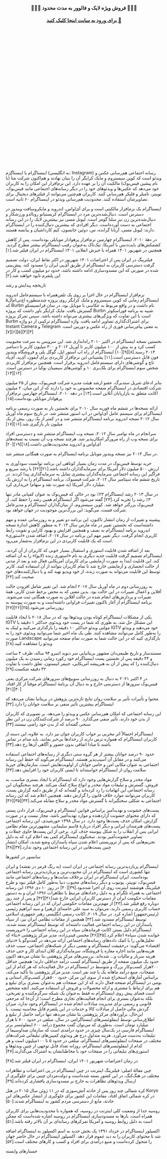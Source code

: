 <div id="grow" dir="rtl"> <center> <h3 > <b>

📢📢📢 فروش ویژه لایک و فالوور به مدت محدود  📢📢📢
<br> <br>
<a href="https://buyfollower.net/" target="_blank" rel="nofollow">
🔗 برای ورود به سایت اینجا کلیک کنید
</a>

</b>
</h3>
</div> <br> <br> <br> <br> <br> <br> <br> <br> <br> <br> <br> <br> <br> <br> <br> <br> <br> <br> <br> <br> <br> <br> <br> <br> <br> <br>

اینستاگِرام یا اینستاگِرَم (به انگلیسی: Instagram) رسانه اجتماعی هم‌رسانی عکس و ویدئو است که کوین سیستروم و مایک کرایگر آن را بنیان نهادند و هم‌اکنون شرکت متا (با نام پیشین فیس‌بوک) مالکیت آن را بر عهده دارد. این نرم‌افزار این امکان را به کاربران خود می‌دهد که عکس‌ها و ویدئوهای خود را در دیگر رسانه‌های اجتماعی مانند فیس‌بوک، توییتر، تامبلر و فلیکر هم‌رسانی کنند. کاربران هم‌چنین می‌توانند از فیلترهای دیجیتال برای تصاویرشان استفاده کنند. محدودیت هم‌رسانی ویدئو در اینستاگرام ۶۰ ثانیه است.

اینستاگرام یک نرم‌افزار مالکیتی است و برای آی‌اواس، اندروید و مایکروسافت ویندوز در دسترس است. دنبال‌شده‌ترین مرد در اینستاگرام کریستیانو رونالدو ورزشکار و دنبال‌شده‌ترین زن نیز سلنا گومز است. لیونل مسی نیز بیشترین لایک را در این رسانه اجتماعی به دست آورده‌است. دیگر افرادی که بیشترین دنبال‌کننده را در اینستاگرام دارند: لیونل مسی، آریانا گرانده، س، دوئین جانسون، کیم کارداشیان و بیانسه هستند.

در دههٔ ۲۰۱۰، اینستاگرام چهارمین نرم‌افزار پرهوادار موبایلی بوده‌است. پس از کاهش کشمکش‌های بایت‌دنس با آمریکا، تیک‌تاک به‌عنوان رقیب اینستاگرام بیشتر مطرح گردید. همچنین در شهریور ۱۴۰۱ همراه با خیزش انقلابی ۱۴۰۱ اینستاگرام در ایران فیلتر شد.[۱]

فیلترینگ در ایران
پس از اعتراضات ۱۴۰۱ شهریور در اکثر نقاط ایران، دولت تصمیم گرفت دسترسی کاربران به اینستاگرام از طریق آی‌پی ایران را مسدود کند. پیش‌بینی شده در صورتی که این مسدودسازی ادامه داشته باشد، حدود دو میلیون کسب و کار در این پلتفرم نابود خواهند شد.[۲]

تاریخچه
پیدایش و رشد

نرم‌افزار اینستاگرام در حال اجرا بر روی یک تلفن‌همراه با سیستم‌عامل اندروید
اینستاگرام زمانی که کوین سیستروم و مایک کرایگر روی پروژه چندمنظوره اچ‌تی‌ام‌ال۵ که Burbn نام داشت و در واقع مربوط به عکاسی با موبایل بود، در سان فرانسیسکو گسترش یافت. مایک کرایگر باور داشت که پروژه Burbn شبیه به برنامه فوراسکوئر است با این تفاوت که ویژگی‌های بیشتری می‌تواند داشته باشد. سپس تمرکز پروژه Burbn برای اشتراک‌گذاری تصاویر ادامه یافت. واژه اینستاگرام ترکیبی از دو واژه Instant Camera و Telegram به معنی پیام‌رسانی فوری از راه عکس و دوربین است.[۳][۴][۵][۶][۷]

نخستین نسخه اینستاگرام در اکتبر ۲۰۱۰ راه‌اندازی شد. این سرویس به سرعت محبوبیت کسب کرد و به بیش از ۱۰۰ میلیون کاربر تا آوریل ۲۰۱۲ و ۳۰۰ میلیون کاربر تا دسامبر ۲۰۱۴ رسید.[۸][۹][۱۰] اینستاگرام از راه اپ استور اپل، گوگل پلی و فروشگاه ویندوز فون قابل دسترسی است.[۱۱] پشتیبانی این نرم‌افزار کاربردی برای آیفون، آی‌پد، آی‌پاد تاچ و گوشی‌های دارای سیستم‌عامل اندروید برقرار است. همچنین نرم‌افزار کاربردی شخص سوم اینستاگرام برای بلک‌بری ۱۰ و گوشی‌های سیمبیان نوکیا در دسترس است.[۱۲][۱۳]

بنابر ادعای شریل سندبرگ، عضو ارشد هیئت مدیره شرکت فیس‌بوک، بیش از ۲۵ میلیون شرکت اقتصادی در اینستاگرام صفحه مخصوص به خود را دارند که از این میان، ۲ میلیون اکانت متعلق به بازاریابان آنلاین است.[۱۴] در دهه ۲۰۱۰، اینستاگرام چهارمین نرم‌افزار پرهوادار موبایلی بوده‌است.[۱۵]

ارائه نسخه‌ها
در ششم ماه فوریه سال ۲۰۱۰ برای نخستین بار به صورت رسمی برنامه اینستاگرام برای سیستم عامل آی‌اواس در اپ استور منتشر شد. در تاریخ سوم ماه آوریل سال ۲۰۱۲ نسخه اندروید برنامه اینستاگرام منتشر شد و در کمتر از یک روز، بیش از یک میلیون بار بارگیری شد.[۱۶][۱۷]

سرانجام در ماه نوامبر سال ۲۰۱۲، نسخه وب اینستاگرام منتشر شد و دسترسی افراد برای نسخه وب از راه مرورگر امکان‌پذیر شد. هرچند نسخه وب آن نسبت به نسخه‌های آی‌اواس و اندروید محدودیت‌هایی داشت.[۱۸][۱۹][۲۰]

در سال ۲۰۱۴ نیز نسخه ویندوز موبایل برنامه اینستاگرام به صورت همگانی منتشر شد.

خرید توسط فیس‌بوک
در مدت زمان بسیار کوتاهی این برنامه توانست سودآوری به ارزش ۵۰۰ میلیون دلار آمریکا برای سرمایه‌گذاران داشته باشد.[۲۱][۲۲] با رشد سریع و فراگیر این رسانه اجتماعی سرمایه‌گذاران بیشتری تمایل به سرمایه‌گذاری پیدا کردند. در تاریخ ششم ماه سپتامبر سال ۲۰۱۲، شرکت فیسبوک، برنامه اینستاگرام را به ارزش یک میلیارد دلار آمریکا (به صورت نقد و سهام) خریداری کرد.

در سال ۲۰۱۳ رشد اینستاگرام ۲۳٪ بود در حالی که فیس‌بوک به عنوان کمپانی مادر تنها ۳٪ رشد را تجربه کرد.[۲۳] گفته می‌شود اگر اینستاگرام همین رشد را حفظ کند، از فیس‌بوک بزرگتر خواهد شد. کوین سیستروم، از بنیان‌گذاران اینستاگرام و مدیرعامل شرکت فست، می‌گوید: این بزرگ‌ترین موجودیت در جهان خواهد بود.

پیشینه و تغییرات
از زمان انتشار تاکنون، این برنامه دو تغییر و به روزرسانی عمده و مهم داشته‌است که نخستین تغییر در ماه مارس سال ۲۰۱۴ به منظور کاهش اندازهٔ نسخه اندروید برنامه اینستاگرام به نصف و همچنین افزایش و بهبود کارایی و تقویت رابط کاربری انجام گرفت. دیگر تغییر مهم این برنامه در سال ۲۰۱۷، اضافه شدن «استوری» است که یک قابلیت کاربردی در این نرم‌افزار به‌شمار می‌رود.

بعد از اضافه شدن قابلیت استوری و استقبال بسیار خوبی که کاربران از آن کردند، اینستاگرام تصمیم گرفت قابلیت جدید دیگری به نام «استوری زنده (لایو)» را به آن اضافه کند. این قابلیت ابتدا به صورت آزمایشی برای کاربران آمریکایی فعال شد و بعد از مدتی از حالت انحصاری و آزمایشی خارج شد تا تمام کاربران بتوانند از آن استفاده کنند. کاربر توسط این قابلیت می‌تواند به صورت زنده، از خود ویدیو تهیه کند و با دنبال‌کننده‌های خود صحبت کند.[۲۴]

به روزرسانی دوم در ماه آوریل سال ۲۰۱۷ انجام شد. این تغییر شامل افزودن حالت آفلاین و اعمال تغییرات در این حالت بود. بدین معنی که به محض برخط شدن کاربر، همهٔ تغییرات و پردازش‌های انجام شده در حالت آفلاین به صورت همگانی ثبت می‌شوند. برنامه اینستاگرام از آغاز تاکنون تغییرات فراوانی داشته‌است و به صورت پیوسته به روزرسانی می‌شود.[۲۵][۲۶][۲۷]

یکی از مشکلات اینستاگرام کوتاه بودن ویدئوها بود که در سال ۲۰۱۸ با ایجاد قابلیت IGTV این مشکل حل شد. به طوری که شما در پست خود ویدئوی حداکثر ۱ دقیقه یا مولتی ویدئو حداکثر ۱۰ دقیقه را بارگذاری می‌کنید و لینک به IGTV خود می‌دهید و ویدئو را به‌طور کامل می‌توانند مشاهده کنند. طی یک ماه اخیر شما می‌توانید ویدئوی خود را به صورت Landscape بارگذاری کنید که در این حالت شما به صورت تمام صفحه می‌توانید ویدئو را مشاهده کنید.[۲۸]

مستندساز و تاریخ طبیعی‌دان مشهور بریتانیایی سر دیوید اتنبرو ۹۴ ساله، ظرف ۴ ساعت و ۴۴ دقیقه پس از نخستین پست اینستاگرام خود رکورد زمانی رسیدن به یک میلیون دنبال‌کننده را که پیش از آن به هنرپیشه آمریکایی، جنیفر انیستون، تعلق داشت با تفاوت ۳۲ دقیقه شکست.[۲۹]

در ۴ اکتبر ۲۰۲۱ به دنبال به روزرسانی سوییچ‌های سرورهای شرکت مرکزی یعنی فیس‌بوک سرورها از دسترسی خارج و به دنبال آن برنامهٔ اینستاگرام موقتاً از کار افتاد.[۳۰][۳۱]

محتوا و تأثیرات
تأثیر بر سلامت روان
نتایج تازه‌ترین پژوهش در بریتانیا نشان می‌دهد که اینستاگرام بیشترین تأثیر منفی بر سلامت جوانان را دارد.[۳۲]

این رسانه اجتماعی که امکان هم‌رسانی عکس و ویدئو را می‌دهد، بر تصویری که کاربران از بدن خود دارند، تأثیر منفی می‌گذارد. ۹۰ درصد از شرکت‌کنندگان زن در این نظر سنجی گفته‌اند که از بدن خود راضی نیستند.[۳۳]

اینستاگرام احتمالاً اثر مخربی بر خواب کاربران جوان نیز دارد. به علاوه، این دسته از کاربران اینستاگرام که همواره ترس دارند از رخدادها بی‌خبر بمانند، باید مدام در تماس باشند تا مبادا اتفاقی بدون حضور و آگاهی آن‌ها رخ دهد.[۳۳]

حدود ۹۰ درصد جوانان بیشتر از هر گروه سنی دیگری از رسانه‌های اجتماعی استفاده می‌کنند و در مقابل آن آسیب‌پذیر هستند. اینستاگرام می‌گوید که حفظ این رسانه اجتماعی به عنوان مکانی امن و حامی جوانان از اولویت‌هایش است. سازمان‌های خیریهٔ سلامت روان از اینستاگرام خواسته‌اند تا ایمنی کاربران خود را افزایش دهد.[۳۳]

مواد مخدر و سلاح
گزارش‌هایی وجود دارد که اینستاگرام با ایجاد بستری مناسب، به فروش، گسترش و تبلیغات مواد مخدر و انواع سلاح کمک می‌کند. هرچند سخنگویان این رسانه اجتماعی این اتهامات را رد کرده‌اند و گفته‌اند که از طریق دکمه گزارش پست، کاربران می‌توانند موارد خلاف قانون را گزارش دهند. همچنین اعلام شد که این رسانه اجتماعی به شکلی سختگیرانه با گسترش مواد مخدر و سلاح مقابله می‌کند.[۳۴][۳۵][۳۶]

پست‌های خشونت و تهدیدآمیز
براساس قوانین اینستاگرام و فیس‌بوک، قرار دادن پستی که دارای محتوای خشونت آزاردهنده و موارد تهدیدآمیز باشد، مجاز نیست و در صورت گزارش، امکان حذف پست‌ها وجود دارد. در سال ۱۳۹۸ خورشیدی، این رسانه اجتماعی پست‌های هنرمندان ایرانی و دیگر افراد دربارهٔ قاسم سلیمانی، مشهورترین مقام نظامی ایرانی پس از انقلاب را به شکل پیوسته حذف کرد. برخی از این پست‌ها حاوی جملات و تصاویر خشونت‌آمیز بودند. سخنگوی اینستاگرام کمی بعد اعلام کرد که به دلیل تحریم‌هایی که پس از تروریستی اعلام شدن سپاه پاسداران وضع شدند، امکان انتشار چنین پست‌هایی در این رسانه اجتماعی وجود ندارد.[۳۷][۳۸]

سانسور در کشورها

اینستاگرام پربازدیدترین رسانه اجتماعی در ایران است (به رنگ قرمز در نقشه) و ایران تنها کشوری است که اینستاگرام در آن محبوب‌ترین و پربازدیدترین رسانه اجتماعی بوده‌است.
ایران
اینستاگرام در ایران برخلاف سایت‌ها و رسانه‌های اجتماعی مانند فیس‌بوک، توییتر، یوتیوب و دیگر رسانه‌های محبوب دنیا به‌طور کامل فیلتر نبود و طرح فیلترینگ هوشمند اینترنت روی آن اجرا شده‌بود.[۳۹][۴۰] در روز ۱۰ دی ۱۳۹۶ این رسانه اجتماعی به همراه تلگرام و به دلیل رخدادهای مرتبط با تظاهرات ۱۳۹۶ ایران و به دستور مقامات حکومت ایران از دسترس کاربران ایرانی خارج شد[۴۱][۴۲] و پس از چند روز دوباره رفع فیلتر شد.[۴۳] از مهم‌ترین مقامات حکومتی ایران که در این رسانه اجتماعی حساب کاربری رسمی دارند، می‌توان به سید علی خامنه‌ای (رهبر) و سید ابراهیم رئیسی (رئیس‌جمهور) اشاره کرد. در سال ۲۰۱۹، اکانت رسمی انگلیسی رهبر جمهوری اسلامی توسط اینستاگرام مسدود شد.[۴۴] همچنین از مقامات نظامی ایران نیز، از سپاه پاسداران در این رسانه اجتماعی فعالیت داشته‌اند که توسط اینستاگرام بسته شدند. اینستاگرام دلیل بستن اکانت فرماندهان سپاه در این رسانه اجتماعی را «تروریست خوانده شدن سپاه» اعلام کرد.[۴۵][۴۶] محسن فینی‌زاده، مدیر مرکز پژوهشی «بتا» که تحلیل‌هایی را با کمک داده‌های رسانه‌های اجتماعی ارائه می‌دهد در گفت‌وگو با «دنیای‌ اقتصاد» می‌گوید: درحقیقت اینستاگرام و بعضی دیگر از شبکه‌های اجتماعی، سبب حذف هزینه‌هایی مانند اجاره مغازه یا فروشگاه، سرمایه‌گذاری کلان ابتدای کار و حتی حذف هزینه سربار و مالیات و… شده‌اند. بررسی‌های مرکز پژوهشی بتا نشان می‌دهد اکنون حدود یک میلیون صفحه از طریق اینستاگرام کسب درآمد حداقلی دارند؛ همچنین حداقل ۲۰۰هزار کسب‌وکار بزرگ و متوسط در اینستاگرام در حال فعالیت‌اند که هر کدام از این صفحات، منبع درآمد ماهانه یک یا چند نفر است. مدیر مرکز پژوهشی بتا تأکید می‌کند، براساس آمارهای استخراج شده از سوی این مرکز، حدود ۵۰۰هزار کسب‌وکار استانی و بومی در اینستاگرام صفحه فعال دارند که از این صفحات هم به‌عنوان بستری برای تبلیغ و هم برای ارتباط با مشتری و ارائه محصولات و فروش آن استفاده می‌کنند. آنچه مشخص است فضای پیش روی اینستاگرام نه فقط به‌عنوان یک شبکه سرگرم‌کننده و تفریحی، بلکه به‌عنوان بستری برای انجام فعالیت‌های تجاری مطرح است؛ از آن‌جا که مرجعی قانونی و رسمی برای مدیریت مبادلات انجام شده در اینستاگرام وجود ندارد، میزان گردش مالی حاصل از مبادلات کالا و خدمات در این پلتفرم قابل محاسبه نیست. با این‌حال، برآوردهای مرکز پژوهشی بتا نشان می‌دهد تنها درآمد حاصل از تبلیغ و اطلاع‌رسانی توسط اینفلوئنسرهای اینستاگرامی در سال، مبلغی در حدود ۷۰۰ تا هزار میلیارد تومان است. به‌طوری که می‌توان گفت مجموع درآمد ۶۰۰ اینفلوئنسر برتر اینستاگرام فارسی در یک‌سال چیزی در حدود درآمدی است که سازمان صداوسیما از تبلیغات به‌دست می‌آورد. هزینه متداول درج هر ویدئوی کمپین‌های تبلیغاتی شرکت‌های مختلف در صفحات اینفلوئنسرهای اینستاگرام، مبلغی در حدود ۵ تا ۱۰۰میلیون است و هر کدام از اینفلوئنسرهای اینستاگرام، روزانه تعداد قابل‌ توجهی از چنین ویدئوها و استوری‌های تبلیغاتی را در صفحات خود با مخاطبانشان به اشتراک می‌گذارند.[۴۷]

در زمان اعتراضات شهریور ۱۴۰۱ ایران، اینستاگرام در ایران فیلتر شد.[۴۸]

چین
مقالهٔ اصلی: فیلترینگ اینترنت در چین
اینستاگرام در پی اعتراضات و تظاهرات مختلف در هنگ‌کنگ، در این کشور بسته شده‌است و دولت‌مردان چینی برای جلوگیری از ارسال ویدئوهای تظاهرات به خارج بر مسدودسازی پافشاری کرده‌اند.[۴۹]

کره شمالی
چند روز پس از حادثه آتش‌سوزی که در ۱۱ ژوئن سال ۲۰۱۵ در هتل Koryo در کره شمالی اتفاق افتاد، مقامات این کشور برای جلوگیری از انتشار عکس‌های این حادثه، مانع از دسترسی مردم کشور به اینستاگرام شدند.[۵۰]

روسیه
جدا از وضعیت کلی اینترنت در روسیه، که همواره با محدودیت‌هایی برای کاربران همراه است، بارها به مسدودسازی اینستاگرام در روسیه اشاره شده‌است که ممکن است به دلیل روابط روسیه و آمریکا تمرکزهای رسانه‌ای بر آن بالاتر رفته باشد.[۵۱]

اکسپلور اینستاگرام
در خرداد ۱۳۹۱ یک بخش جدید به اسم اکسپلور به اینستاگرام اضافه شد تا محتوای کاربران را به دید عموم قرار دهد. اکسپلور اینستاگرام در حال حاضر جهان را متحول کرده‌است و منبع درآمدی برای افراد و کسب و کارهای مختلف است.[۵۲]

جستارهای وابسته
